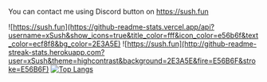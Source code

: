 You can contact me using Discord button on https://sush.fun


![https://sush.fun](https://github-readme-stats.vercel.app/api?username=xSush&show_icons=true&title_color=fff&icon_color=e56b6f&text_color=ecf8f8&bg_color=2E3A5E)
![https://sush.fun](http://github-readme-streak-stats.herokuapp.com?user=xSush&theme=highcontrast&background=2E3A5E&fire=E56B6F&stroke=E56B6F)
[![Top Langs](https://github-readme-stats.vercel.app/api/top-langs/?xSush=anuraghazra&layout=compact)](https://github.com/anuraghazra/github-readme-stats)


